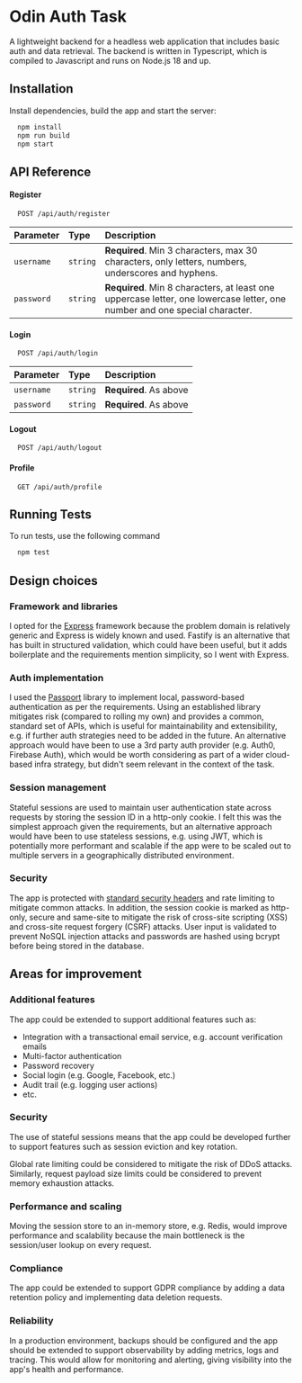 # Odin Auth Task

A lightweight backend for a headless web application that includes basic auth and data retrieval. The backend is written in Typescript, which is compiled to Javascript and runs on Node.js 18 and up.


## Installation

Install dependencies, build the app and start the server:

```bash
  npm install
  npm run build
  npm start
```


## API Reference

#### Register

```http
  POST /api/auth/register
```

| Parameter | Type     | Description                |
| :-------- | :------- | :------------------------- |
| `username` | `string` | **Required**. Min 3 characters, max 30 characters, only letters, numbers, underscores and hyphens. |
| `password` | `string` | **Required**. Min 8 characters, at least one uppercase letter, one lowercase letter, one number and one special character. |

#### Login

```http
  POST /api/auth/login
```

| Parameter | Type     | Description                       |
| :-------- | :------- | :-------------------------------- |
| `username` | `string` | **Required**. As above |
| `password` | `string` | **Required**. As above |

#### Logout

```http
  POST /api/auth/logout
```

#### Profile

```http
  GET /api/auth/profile
```


## Running Tests

To run tests, use the following command

```bash
  npm test
```


## Design choices

### Framework and libraries

I opted for the [Express](https://expressjs.com) framework because the problem domain is relatively generic and Express is widely known and used. Fastify is an alternative that has built in structured validation, which could have been useful, but it adds boilerplate and the requirements mention simplicity, so I went with Express.

### Auth implementation

I used the [Passport](https://www.passportjs.org) library to implement local, password-based authentication as per the requirements. Using an established library mitigates risk (compared to rolling my own) and provides a common, standard set of APIs, which is useful for maintainability and extensibility, e.g. if further auth strategies need to be added in the future. An alternative approach would have been to use a 3rd party auth provider (e.g. Auth0, Firebase Auth), which would be worth considering as part of a wider cloud-based infra strategy, but didn't seem relevant in the context of the task.

### Session management

Stateful sessions are used to maintain user authentication state across requests by storing the session ID in a http-only cookie. I felt this was the simplest approach given the requirements, but an alternative approach would have been to use stateless sessions, e.g. using JWT, which is potentially more performant and scalable if the app were to be scaled out to multiple servers in a geographically distributed environment.

### Security

The app is protected with [standard security headers](https://github.com/helmetjs/helmet?tab=readme-ov-file#helmet) and rate limiting to mitigate common attacks. In addition, the session cookie is marked as http-only, secure and same-site to mitigate the risk of cross-site scripting (XSS) and cross-site request forgery (CSRF) attacks. User input is validated to prevent NoSQL injection attacks and passwords are hashed using bcrypt before being stored in the database.

## Areas for improvement

### Additional features

The app could be extended to support additional features such as:
- Integration with a transactional email service, e.g. account verification emails
- Multi-factor authentication
- Password recovery
- Social login (e.g. Google, Facebook, etc.)
- Audit trail (e.g. logging user actions)
- etc.

### Security

The use of stateful sessions means that the app could be developed further to support features such as session eviction and key rotation.

Global rate limiting could be considered to mitigate the risk of DDoS attacks. Similarly, request payload size limits could be considered to prevent memory exhaustion attacks.

### Performance and scaling

Moving the session store to an in-memory store, e.g. Redis, would improve performance and scalability because the main bottleneck is the session/user lookup on every request.

### Compliance

The app could be extended to support GDPR compliance by adding a data retention policy and implementing data deletion requests.

### Reliability

In a production environment, backups should be configured and the app should be extended to support observability by adding metrics, logs and tracing. This would allow for monitoring and alerting, giving visibility into the app's health and performance.
